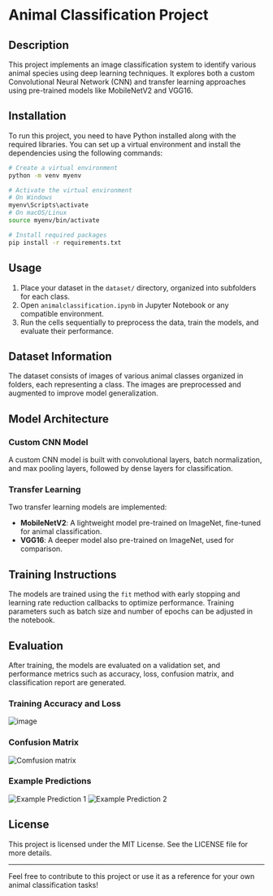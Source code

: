 
# Animal Classification Project

## Description
This project implements an image classification system to identify various animal species using deep learning techniques. It explores both a custom Convolutional Neural Network (CNN) and transfer learning approaches using pre-trained models like MobileNetV2 and VGG16.

## Installation
To run this project, you need to have Python installed along with the required libraries. You can set up a virtual environment and install the dependencies using the following commands:

```bash
# Create a virtual environment
python -m venv myenv

# Activate the virtual environment
# On Windows
myenv\Scripts\activate
# On macOS/Linux
source myenv/bin/activate

# Install required packages
pip install -r requirements.txt
```

## Usage
1. Place your dataset in the `dataset/` directory, organized into subfolders for each class.
2. Open `animalclassification.ipynb` in Jupyter Notebook or any compatible environment.
3. Run the cells sequentially to preprocess the data, train the models, and evaluate their performance.

## Dataset Information
The dataset consists of images of various animal classes organized in folders, each representing a class. The images are preprocessed and augmented to improve model generalization.

## Model Architecture
### Custom CNN Model
A custom CNN model is built with convolutional layers, batch normalization, and max pooling layers, followed by dense layers for classification.

### Transfer Learning
Two transfer learning models are implemented:
- **MobileNetV2**: A lightweight model pre-trained on ImageNet, fine-tuned for animal classification.
- **VGG16**: A deeper model also pre-trained on ImageNet, used for comparison.

## Training Instructions
The models are trained using the `fit` method with early stopping and learning rate reduction callbacks to optimize performance. Training parameters such as batch size and number of epochs can be adjusted in the notebook.

## Evaluation
After training, the models are evaluated on a validation set, and performance metrics such as accuracy, loss, confusion matrix, and classification report are generated.


### Training Accuracy and Loss
![image](https://github.com/user-attachments/assets/2bb48c37-b9ee-4da9-b7eb-b29b12f2009f)

### Confusion Matrix
![Comfusion matrix](https://github.com/user-attachments/assets/a750404d-ed58-4926-98f6-f0fe5d72c3b2)


### Example Predictions
![Example Prediction 1](https://github.com/user-attachments/assets/767079f6-cf96-4711-a235-17693c337a6d)
![Example Prediction 2](https://github.com/user-attachments/assets/de0574a0-398a-4ec4-90e5-7e49a300dbc7)

## License
This project is licensed under the MIT License. See the LICENSE file for more details.

---

Feel free to contribute to this project or use it as a reference for your own animal classification tasks!
